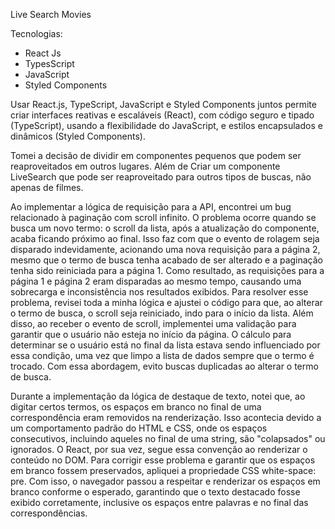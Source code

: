 Live Search Movies

Tecnologias:

* React Js
* TypesScript
* JavaScript
* Styled Components

Usar React.js, TypeScript, JavaScript e Styled Components juntos permite criar interfaces reativas e escaláveis (React), com código seguro e tipado (TypeScript), usando a flexibilidade do JavaScript, e estilos encapsulados e dinâmicos (Styled Components).

Tomei a decisão de dividir em componentes pequenos que podem ser reaproveitados em outros lugares. Além de Criar um componente LiveSearch que pode ser reaproveitado para outros tipos de buscas, não apenas de filmes.

Ao implementar a lógica de requisição para a API, encontrei um bug relacionado à paginação com scroll infinito. O problema ocorre quando se busca um novo termo: o scroll da lista, após a atualização do componente, acaba ficando próximo ao final. Isso faz com que o evento de rolagem seja disparado indevidamente, acionando uma nova requisição para a página 2, mesmo que o termo de busca tenha acabado de ser alterado e a paginação tenha sido reiniciada para a página 1. Como resultado, as requisições para a página 1 e página 2 eram disparadas ao mesmo tempo, causando uma sobrecarga e inconsistência nos resultados exibidos. Para resolver esse problema, revisei toda a minha lógica e ajustei o código para que, ao alterar o termo de busca, o scroll seja reiniciado, indo para o início da lista. Além disso, ao receber o evento de scroll, implementei uma validação para garantir que o usuário não esteja no início da página. O cálculo para determinar se o usuário está no final da lista estava sendo influenciado por essa condição, uma vez que limpo a lista de dados sempre que o termo é trocado. Com essa abordagem, evito buscas duplicadas ao alterar o termo de busca.

Durante a implementação da lógica de destaque de texto, notei que, ao digitar certos termos, os espaços em branco no final de uma correspondência eram removidos na renderização. Isso acontecia devido a um comportamento padrão do HTML e CSS, onde os espaços consecutivos, incluindo aqueles no final de uma string, são "colapsados" ou ignorados. O React, por sua vez, segue essa convenção ao renderizar o conteúdo no DOM. Para corrigir esse problema e garantir que os espaços em branco fossem preservados, apliquei a propriedade CSS white-space: pre. Com isso, o navegador passou a respeitar e renderizar os espaços em branco conforme o esperado, garantindo que o texto destacado fosse exibido corretamente, inclusive os espaços entre palavras e no final das correspondências.